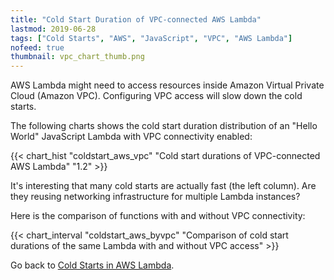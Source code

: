 ```yaml
---
title: "Cold Start Duration of VPC-connected AWS Lambda"
lastmod: 2019-06-28
tags: ["Cold Starts", "AWS", "JavaScript", "VPC", "AWS Lambda"]
nofeed: true
thumbnail: vpc_chart_thumb.png
---
```


AWS Lambda might need to access resources inside Amazon Virtual Private Cloud (Amazon VPC). Configuring VPC access will slow down the cold starts.

The following charts shows the cold start duration distribution of an "Hello World" JavaScript Lambda with VPC connectivity enabled:

{{< chart_hist
     "coldstart_aws_vpc"
     "Cold start durations of VPC-connected AWS Lambda"
     "1.2" >}}

It's interesting that many cold starts are actually fast (the left column). Are they reusing networking infrastructure for multiple Lambda instances?

Here is the comparison of functions with and without VPC connectivity:

{{< chart_interval
    "coldstart_aws_byvpc"
    "Comparison of cold start durations of the same Lambda with and without VPC access" >}}

Go back to [Cold Starts in AWS Lambda](/serverless/coldstarts/aws/).